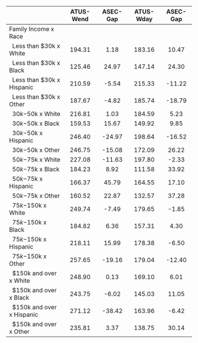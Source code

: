 
|                      |    ATUS-Wend |     ASEC-Gap |    ATUS-Wday |     ASEC-Gap |
| -------------------- | :----------: | :----------: | :----------: | :----------: |
| Family Income x Race |              |              |              |              |
| &nbsp;&nbsp;Less than $30k x White |       194.31 |         1.18 |       183.16 |        10.47 |
| &nbsp;&nbsp;Less than $30k x Black |       125.46 |        24.97 |       147.14 |        24.30 |
| &nbsp;&nbsp;Less than $30k x Hispanic |       210.59 |        -5.54 |       215.33 |       -11.22 |
| &nbsp;&nbsp;Less than $30k x Other |       187.67 |        -4.82 |       185.74 |       -18.79 |
| &nbsp;&nbsp;$30k-$50k x White |       216.81 |         1.03 |       184.59 |         5.23 |
| &nbsp;&nbsp;$30k-$50k x Black |       159.53 |        15.67 |       149.92 |         9.85 |
| &nbsp;&nbsp;$30k-$50k x Hispanic |       246.40 |       -24.97 |       198.64 |       -16.52 |
| &nbsp;&nbsp;$30k-$50k x Other |       246.75 |       -15.08 |       172.09 |        26.22 |
| &nbsp;&nbsp;$50k-$75k x White |       227.08 |       -11.63 |       197.80 |        -2.33 |
| &nbsp;&nbsp;$50k-$75k x Black |       184.23 |         8.92 |       111.58 |        33.92 |
| &nbsp;&nbsp;$50k-$75k x Hispanic |       166.37 |        45.79 |       164.55 |        17.10 |
| &nbsp;&nbsp;$50k-$75k x Other |       160.52 |        22.87 |       132.57 |        37.28 |
| &nbsp;&nbsp;$75k-$150k x White |       249.74 |        -7.49 |       179.65 |        -1.85 |
| &nbsp;&nbsp;$75k-$150k x Black |       184.82 |         6.36 |       157.31 |         4.30 |
| &nbsp;&nbsp;$75k-$150k x Hispanic |       218.11 |        15.99 |       178.38 |        -6.50 |
| &nbsp;&nbsp;$75k-$150k x Other |       257.65 |       -19.16 |       179.04 |       -12.40 |
| &nbsp;&nbsp;$150k and over x White |       248.90 |         0.13 |       169.10 |         6.01 |
| &nbsp;&nbsp;$150k and over x Black |       243.75 |        -6.02 |       145.03 |        11.05 |
| &nbsp;&nbsp;$150k and over x Hispanic |       271.12 |       -38.42 |       163.96 |        -6.42 |
| &nbsp;&nbsp;$150k and over x Other |       235.81 |         3.37 |       138.75 |        30.14 |

